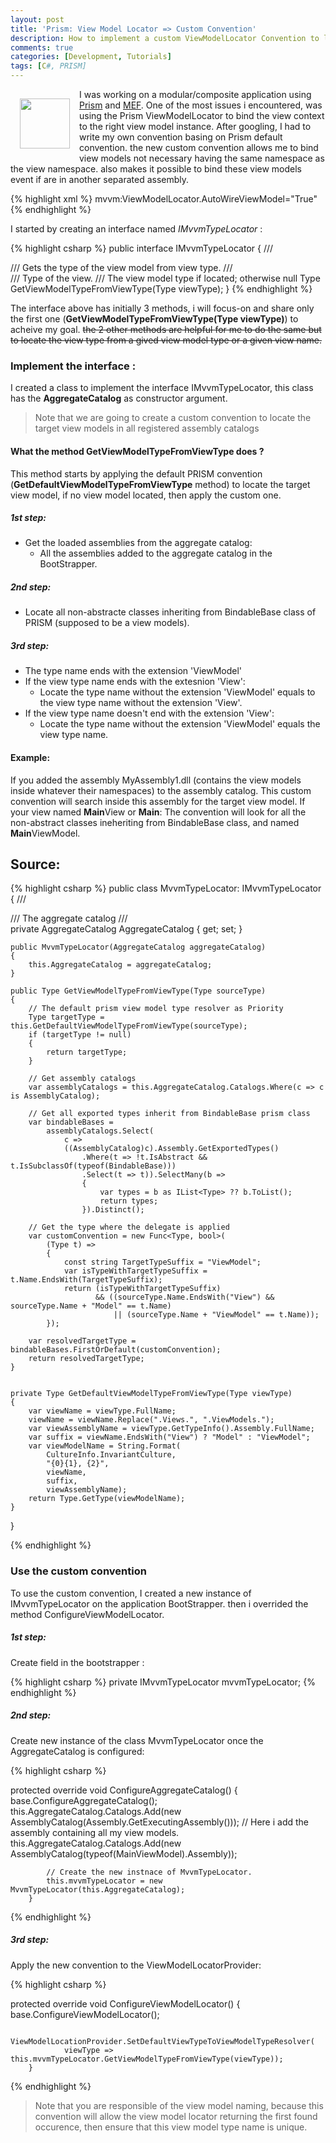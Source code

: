 ```yaml
---
layout: post
title: 'Prism: View Model Locator => Custom Convention'
description: How to implement a custom ViewModelLocator Convention to load view models from other separated assemblies without having the same namespace
comments: true
categories: [Development, Tutorials]
tags: [C#, PRISM]
--- 
```


<img src="https://avatars3.githubusercontent.com/u/10503161?v=3" style="width:80px; float: left; margin: 15px;" /> I was working on a modular/composite application using [Prism][1] and [MEF][2]. 
One of the most issues i encountered, was using the Prism ViewModelLocator to bind the view context to the right view model instance. 
After googling, I had to write my own convention basing on Prism default convention. the new custom convention allows me to bind view models not necessary having the same namespace as the view namespace. also makes it possible to bind these view models event if are in another separated assembly. 

{% highlight xml %}
	mvvm:ViewModelLocator.AutoWireViewModel="True"
{% endhighlight %}


I started by creating an interface named *IMvvmTypeLocator* : 

{% highlight csharp %}
public interface IMvvmTypeLocator
{
	/// <summary>
	/// Gets the type of the view model from view type.
	/// </summary>
	/// <param name="viewType">Type of the view.</param>
	/// <returns>The view model type if located; otherwise null</returns>
	Type GetViewModelTypeFromViewType(Type viewType);
}
{% endhighlight %}

The interface above has initially 3 methods, i will focus-on and share only the first one (**GetViewModelTypeFromViewType(Type viewType)**) to acheive my goal. <del>the 2 other methods are helpful for me to do the same but to locate the view type from a gived view model type or a given view name.</del>

### Implement the interface : 

I created a class to implement the interface IMvvmTypeLocator, this class has the **AggregateCatalog** as constructor argument. 
> Note that we are going to create a custom convention to locate the target view models in all registered assembly catalogs 

#### What the method GetViewModelTypeFromViewType does ? 
This method starts by applying the default PRISM convention (**GetDefaultViewModelTypeFromViewType** method) to locate the target view model, if no view model located, then apply the custom one.

##### 1st step: 
+ Get the loaded assemblies from the aggregate catalog: 
    + All the assemblies added to the aggregate catalog in the BootStrapper. 

##### 2nd step: 
+ Locate all non-abstracte classes inheriting from BindableBase class of PRISM (supposed to be a view models).

##### 3rd step: 
+ The type name ends with the extension 'ViewModel' 
+ If the view type name ends with the extesnion 'View':
    + Locate the type name without the extension 'ViewModel' equals to the view type name without the extension 'View'.
+ If the view type name doesn't end with the extension 'View':
    + Locate the type name without the extension 'ViewModel' equals the view type name. 

#### Example: 
If you added the assembly MyAssembly1.dll (contains the view models inside whatever their namespaces) to the assembly catalog. This custom convention will search inside this assembly for the target view model. 
If your view named **Main**View or **Main**:
The convention will look for all the non-abstract classes ineheriting from BindableBase class, and named **Main**ViewModel. 

## Source: 

{% highlight csharp %}
public class MvvmTypeLocator: IMvvmTypeLocator
{
	/// <summary>
	/// The aggregate catalog
	/// </summary>
	private AggregateCatalog AggregateCatalog { get; set; }

	public MvvmTypeLocator(AggregateCatalog aggregateCatalog)
	{
		this.AggregateCatalog = aggregateCatalog;
	}

	public Type GetViewModelTypeFromViewType(Type sourceType)
	{
		// The default prism view model type resolver as Priority 
		Type targetType = this.GetDefaultViewModelTypeFromViewType(sourceType);
		if (targetType != null)
		{
			return targetType;
		}

		// Get assembly catalogs
		var assemblyCatalogs = this.AggregateCatalog.Catalogs.Where(c => c is AssemblyCatalog);

		// Get all exported types inherit from BindableBase prism class
		var bindableBases =
			assemblyCatalogs.Select(
				c =>
				((AssemblyCatalog)c).Assembly.GetExportedTypes()
					.Where(t => !t.IsAbstract && t.IsSubclassOf(typeof(BindableBase)))
					.Select(t => t)).SelectMany(b =>
					{
						var types = b as IList<Type> ?? b.ToList();
						return types;
					}).Distinct();

		// Get the type where the delegate is applied
		var customConvention = new Func<Type, bool>(
			(Type t) =>
			{
				const string TargetTypeSuffix = "ViewModel";
				var isTypeWithTargetTypeSuffix = t.Name.EndsWith(TargetTypeSuffix);
				return (isTypeWithTargetTypeSuffix)
					   && ((sourceType.Name.EndsWith("View") && sourceType.Name + "Model" == t.Name)
						   || (sourceType.Name + "ViewModel" == t.Name));
			});

		var resolvedTargetType = bindableBases.FirstOrDefault(customConvention);
		return resolvedTargetType;
	}


	private Type GetDefaultViewModelTypeFromViewType(Type viewType)
	{
		var viewName = viewType.FullName;
		viewName = viewName.Replace(".Views.", ".ViewModels.");
		var viewAssemblyName = viewType.GetTypeInfo().Assembly.FullName;
		var suffix = viewName.EndsWith("View") ? "Model" : "ViewModel";
		var viewModelName = String.Format(
			CultureInfo.InvariantCulture,
			"{0}{1}, {2}",
			viewName,
			suffix,
			viewAssemblyName);
		return Type.GetType(viewModelName);
	}
}   

{% endhighlight %}

### Use the custom convention

To use the custom convention, I created a new instance of IMvvmTypeLocator on the application BootStrapper. then i overrided the method ConfigureViewModelLocator. 

##### 1st step:
Create field in the bootstrapper : 

{% highlight csharp %}
private IMvvmTypeLocator mvvmTypeLocator;
{% endhighlight %}

##### 2nd step: 
Create new instance of the class MvvmTypeLocator once the AggregateCatalog is configured: 

{% highlight csharp %}

 protected override void ConfigureAggregateCatalog()
        {
            base.ConfigureAggregateCatalog();
            this.AggregateCatalog.Catalogs.Add(new AssemblyCatalog(Assembly.GetExecutingAssembly()));
			// Here i add the assembly containing all my view models. 
            this.AggregateCatalog.Catalogs.Add(new AssemblyCatalog(typeof(MainViewModel).Assembly));
			
			// Create the new instnace of MvvmTypeLocator.
            this.mvvmTypeLocator = new MvvmTypeLocator(this.AggregateCatalog);
        }
{% endhighlight %}

##### 3rd step: 

Apply the new convention to the ViewModelLocatorProvider: 

{% highlight csharp %}

protected override void ConfigureViewModelLocator()
        {
            base.ConfigureViewModelLocator();

            ViewModelLocationProvider.SetDefaultViewTypeToViewModelTypeResolver(
                viewType => this.mvvmTypeLocator.GetViewModelTypeFromViewType(viewType));
        }
		
{% endhighlight %}


> Note that you are responsible of the view model naming, because this convention will allow the view model locator returning the first found occurence, then ensure that this view model type name is unique.


[1]: https://github.com/PrismLibrary/Prism
[2]: https://msdn.microsoft.com/en-us/library/dd460648(v=vs.110).aspx
